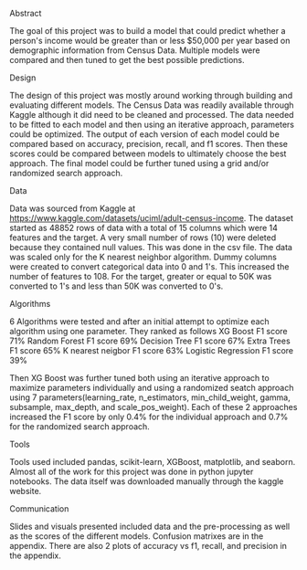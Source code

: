 Abstract

The goal of this project was to build a model that could predict whether a person's income would be greater than or less $50,000 per year based on demographic information from Census Data.  Multiple models were compared and then tuned to get the best possible predictions.

Design

The design of this project was mostly around working through building and evaluating different models.  The Census Data was readily available through Kaggle although it did need to be cleaned and processed.  The data needed to be fitted to each model and then using an iterative approach, parameters could be optimized.  The output of each version of each model could be compared based on accuracy, precision, recall, and f1 scores.  Then these scores could be compared between models to ultimately choose the best approach.  The final model could be further tuned using a grid and/or randomized search approach.

Data

Data was sourced from Kaggle at https://www.kaggle.com/datasets/uciml/adult-census-income.  The dataset started as 48852 rows of data with a total of 15 columns which were 14 features and the target.  A very small number of rows (10) were deleted because they contained null values.  This was done in the csv file.  The data was scaled only for the K nearest neighbor algorithm.  Dummy columns were created to convert categorical data into 0 and 1's.  This increased the number of features to 108.  For the target, greater or equal to 50K was converted to 1's and less than 50K was converted to 0's.
  
Algorithms

6 Algorithms were tested and after an initial attempt to optimize each algorithm using one parameter.  They ranked as follows
XG Boost F1 score 71%
Random Forest F1 score 69%
Decision Tree F1 score 67%
Extra Trees F1 score 65%
K nearest neigbor F1 score 63%
Logistic Regression F1 score 39%

Then XG Boost was further tuned both using an iterative approach to maximize parameters individually and using a randomized seatch approach using 7 parameters(learning_rate, n_estimators, min_child_weight, gamma, subsample, max_depth, and scale_pos_weight).  Each of these 2 approaches increased the F1 score by only 0.4% for the individual approach and 0.7% for the randomized search approach.  

Tools

Tools used included pandas, scikit-learn, XGBoost, matplotlib, and seaborn.  Almost all of the work for this project was done in python jupyter notebooks.  The data itself was downloaded manually through the kaggle website.


Communication

Slides and visuals presented included data and the pre-processing as well as the scores of the different models.  Confusion matrixes are in the appendix.  There are also 2 plots of accuracy vs f1, recall, and precision in the appendix.



